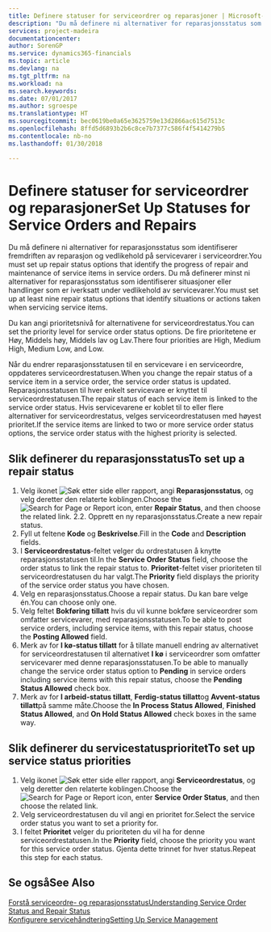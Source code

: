 ```yaml
---
title: Definere statuser for serviceordrer og reparasjoner | Microsoft-dokumentasjon
description: "Du må definere ni alternativer for reparasjonsstatus som identifiserer fremdriften av reparasjon og vedlikehold på servicevarer i serviceordrer."
services: project-madeira
documentationcenter: 
author: SorenGP
ms.service: dynamics365-financials
ms.topic: article
ms.devlang: na
ms.tgt_pltfrm: na
ms.workload: na
ms.search.keywords: 
ms.date: 07/01/2017
ms.author: sgroespe
ms.translationtype: HT
ms.sourcegitcommit: bec0619be0a65e3625759e13d2866ac615d7513c
ms.openlocfilehash: 8ffd5d6893b2b6c8ce7b7377c586f4f5414279b5
ms.contentlocale: nb-no
ms.lasthandoff: 01/30/2018

---
```

# <a name="set-up-statuses-for-service-orders-and-repairs"></a><span data-ttu-id="9d9b3-103">Definere statuser for serviceordrer og reparasjoner</span><span class="sxs-lookup"><span data-stu-id="9d9b3-103">Set Up Statuses for Service Orders and Repairs</span></span>
<span data-ttu-id="9d9b3-104">Du må definere ni alternativer for reparasjonsstatus som identifiserer fremdriften av reparasjon og vedlikehold på servicevarer i serviceordrer.</span><span class="sxs-lookup"><span data-stu-id="9d9b3-104">You must set up repair status options that identify the progress of repair and maintenance of service items in service orders.</span></span> <span data-ttu-id="9d9b3-105">Du må definerer minst ni alternativer for reparasjonsstatus som identifiserer situasjoner eller handlinger som er iverksatt under vedlikehold av servicevarer.</span><span class="sxs-lookup"><span data-stu-id="9d9b3-105">You must set up at least nine repair status options that identify situations or actions taken when servicing service items.</span></span>  

<span data-ttu-id="9d9b3-106">Du kan angi prioritetsnivå for alternativene for serviceordrestatus.</span><span class="sxs-lookup"><span data-stu-id="9d9b3-106">You can set the priority level for service order status options.</span></span> <span data-ttu-id="9d9b3-107">De fire prioritetene er Høy, Middels høy, Middels lav og Lav.</span><span class="sxs-lookup"><span data-stu-id="9d9b3-107">There four priorities are High, Medium High, Medium Low, and Low.</span></span>  
  
<span data-ttu-id="9d9b3-108">Når du endrer reparasjonsstatusen til en servicevare i en serviceordre, oppdateres serviceordrestatusen.</span><span class="sxs-lookup"><span data-stu-id="9d9b3-108">When you change the repair status of a service item in a service order, the service order status is updated.</span></span> <span data-ttu-id="9d9b3-109">Reparasjonsstatusen til hver enkelt servicevare er knyttet til serviceordrestatusen.</span><span class="sxs-lookup"><span data-stu-id="9d9b3-109">The repair status of each service item is linked to the service order status.</span></span> <span data-ttu-id="9d9b3-110">Hvis servicevarene er koblet til to eller flere alternativer for serviceordrestatus, velges serviceordrestatusen med høyest prioritet.</span><span class="sxs-lookup"><span data-stu-id="9d9b3-110">If the service items are linked to two or more service order status options, the service order status with the highest priority is selected.</span></span>  

## <a name="to-set-up-a-repair-status"></a><span data-ttu-id="9d9b3-111">Slik definerer du reparasjonsstatus</span><span class="sxs-lookup"><span data-stu-id="9d9b3-111">To set up a repair status</span></span>  
1. <span data-ttu-id="9d9b3-112">Velg ikonet ![Søk etter side eller rapport](media/ui-search/search_small.png "Søk etter side eller rapport"), angi **Reparasjonsstatus**, og velg deretter den relaterte koblingen.</span><span class="sxs-lookup"><span data-stu-id="9d9b3-112">Choose the ![Search for Page or Report](media/ui-search/search_small.png "Search for Page or Report icon") icon, enter **Repair Status**, and then choose the related link.</span></span> <span data-ttu-id="9d9b3-113">2.</span><span class="sxs-lookup"><span data-stu-id="9d9b3-113">2.</span></span> <span data-ttu-id="9d9b3-114">Opprett en ny reparasjonsstatus.</span><span class="sxs-lookup"><span data-stu-id="9d9b3-114">Create a new repair status.</span></span>  
3. <span data-ttu-id="9d9b3-115">Fyll ut feltene **Kode** og **Beskrivelse**.</span><span class="sxs-lookup"><span data-stu-id="9d9b3-115">Fill in the **Code** and **Description** fields.</span></span>  
4. <span data-ttu-id="9d9b3-116">I **Serviceordrestatus**-feltet velger du ordrestatusen å knytte reparasjonsstatusen til.</span><span class="sxs-lookup"><span data-stu-id="9d9b3-116">In the **Service Order Status** field, choose the order status to link the repair status to.</span></span> <span data-ttu-id="9d9b3-117">**Prioritet**-feltet viser prioriteten til serviceordrestatusen du har valgt.</span><span class="sxs-lookup"><span data-stu-id="9d9b3-117">The **Priority** field displays the priority of the service order status you have chosen.</span></span>  
5. <span data-ttu-id="9d9b3-118">Velg en reparasjonsstatus.</span><span class="sxs-lookup"><span data-stu-id="9d9b3-118">Choose a repair status.</span></span> <span data-ttu-id="9d9b3-119">Du kan bare velge én.</span><span class="sxs-lookup"><span data-stu-id="9d9b3-119">You can choose only one.</span></span>  
6. <span data-ttu-id="9d9b3-120">Velg feltet **Bokføring tillatt** hvis du vil kunne bokføre serviceordrer som omfatter servicevarer, med reparasjonsstatusen.</span><span class="sxs-lookup"><span data-stu-id="9d9b3-120">To be able to post service orders, including service items, with this repair status, choose the **Posting Allowed** field.</span></span>  
7. <span data-ttu-id="9d9b3-121">Merk av for **I kø-status tillatt** for å tillate manuell endring av alternativet for serviceordrestatusen til alternativet **I kø** i serviceordrer som omfatter servicevarer med denne reparasjonsstatusen.</span><span class="sxs-lookup"><span data-stu-id="9d9b3-121">To be able to manually change the service order status option to **Pending** in service orders including service items with this repair status, choose the **Pending Status Allowed** check box.</span></span>  
8. <span data-ttu-id="9d9b3-122">Merk av for **I arbeid-status tillatt**, **Ferdig-status tillatt**og **Avvent-status tillatt**på samme måte.</span><span class="sxs-lookup"><span data-stu-id="9d9b3-122">Choose the **In Process Status Allowed**, **Finished Status Allowed**, and **On Hold Status Allowed** check boxes in the same way.</span></span>
  
## <a name="to-set-up-service-status-priorities"></a><span data-ttu-id="9d9b3-123">Slik definerer du servicestatusprioritet</span><span class="sxs-lookup"><span data-stu-id="9d9b3-123">To set up service status priorities</span></span>  
1. <span data-ttu-id="9d9b3-124">Velg ikonet ![Søk etter side eller rapport](media/ui-search/search_small.png "Søk etter side eller rapport"), angi **Serviceordrestatus**, og velg deretter den relaterte koblingen.</span><span class="sxs-lookup"><span data-stu-id="9d9b3-124">Choose the ![Search for Page or Report](media/ui-search/search_small.png "Search for Page or Report icon") icon, enter **Service Order Status**, and then choose the related link.</span></span>  
2. <span data-ttu-id="9d9b3-125">Velg serviceordrestatusen du vil angi en prioritet for.</span><span class="sxs-lookup"><span data-stu-id="9d9b3-125">Select the service order status you want to set a priority for.</span></span>  
3. <span data-ttu-id="9d9b3-126">I feltet **Prioritet** velger du prioriteten du vil ha for denne serviceordrestatusen.</span><span class="sxs-lookup"><span data-stu-id="9d9b3-126">In the **Priority** field, choose the priority you want for this service order status.</span></span> <span data-ttu-id="9d9b3-127">Gjenta dette trinnet for hver status.</span><span class="sxs-lookup"><span data-stu-id="9d9b3-127">Repeat this step for each status.</span></span>  
  
## <a name="see-also"></a><span data-ttu-id="9d9b3-128">Se også</span><span class="sxs-lookup"><span data-stu-id="9d9b3-128">See Also</span></span>  
[<span data-ttu-id="9d9b3-129">Forstå serviceordre- og reparasjonsstatus</span><span class="sxs-lookup"><span data-stu-id="9d9b3-129">Understanding Service Order Status and Repair Status</span></span>]()  
[<span data-ttu-id="9d9b3-130">Konfigurere servicehåndtering</span><span class="sxs-lookup"><span data-stu-id="9d9b3-130">Setting Up Service Management</span></span>](service-setup-service.md)  

